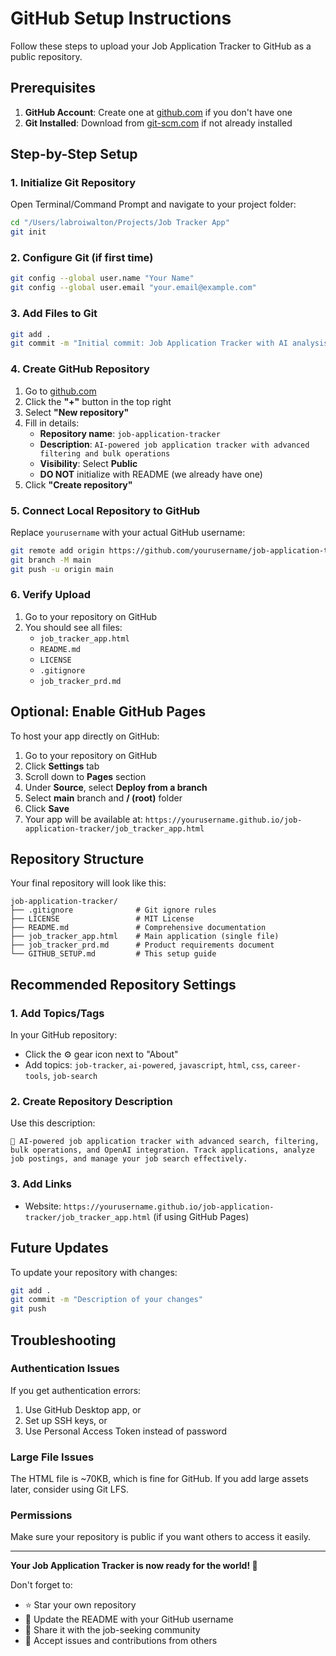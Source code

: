 # GitHub Setup Instructions

Follow these steps to upload your Job Application Tracker to GitHub as a public repository.

## Prerequisites

1. **GitHub Account**: Create one at [github.com](https://github.com) if you don't have one
2. **Git Installed**: Download from [git-scm.com](https://git-scm.com/) if not already installed

## Step-by-Step Setup

### 1. Initialize Git Repository

Open Terminal/Command Prompt and navigate to your project folder:

```bash
cd "/Users/labroiwalton/Projects/Job Tracker App"
git init
```

### 2. Configure Git (if first time)

```bash
git config --global user.name "Your Name"
git config --global user.email "your.email@example.com"
```

### 3. Add Files to Git

```bash
git add .
git commit -m "Initial commit: Job Application Tracker with AI analysis, bulk operations, and search/filter features"
```

### 4. Create GitHub Repository

1. Go to [github.com](https://github.com)
2. Click the **"+"** button in the top right
3. Select **"New repository"**
4. Fill in details:
   - **Repository name**: `job-application-tracker`
   - **Description**: `AI-powered job application tracker with advanced filtering and bulk operations`
   - **Visibility**: Select **Public**
   - **DO NOT** initialize with README (we already have one)
5. Click **"Create repository"**

### 5. Connect Local Repository to GitHub

Replace `yourusername` with your actual GitHub username:

```bash
git remote add origin https://github.com/yourusername/job-application-tracker.git
git branch -M main
git push -u origin main
```

### 6. Verify Upload

1. Go to your repository on GitHub
2. You should see all files:
   - `job_tracker_app.html`
   - `README.md`
   - `LICENSE`
   - `.gitignore`
   - `job_tracker_prd.md`

## Optional: Enable GitHub Pages

To host your app directly on GitHub:

1. Go to your repository on GitHub
2. Click **Settings** tab
3. Scroll down to **Pages** section
4. Under **Source**, select **Deploy from a branch**
5. Select **main** branch and **/ (root)** folder
6. Click **Save**
7. Your app will be available at: `https://yourusername.github.io/job-application-tracker/job_tracker_app.html`

## Repository Structure

Your final repository will look like this:

```
job-application-tracker/
├── .gitignore              # Git ignore rules
├── LICENSE                 # MIT License
├── README.md               # Comprehensive documentation
├── job_tracker_app.html    # Main application (single file)
├── job_tracker_prd.md      # Product requirements document
└── GITHUB_SETUP.md         # This setup guide
```

## Recommended Repository Settings

### 1. Add Topics/Tags
In your GitHub repository:
- Click the ⚙️ gear icon next to "About"
- Add topics: `job-tracker`, `ai-powered`, `javascript`, `html`, `css`, `career-tools`, `job-search`

### 2. Create Repository Description
Use this description:
```
🎯 AI-powered job application tracker with advanced search, filtering, bulk operations, and OpenAI integration. Track applications, analyze job postings, and manage your job search effectively.
```

### 3. Add Links
- Website: `https://yourusername.github.io/job-application-tracker/job_tracker_app.html` (if using GitHub Pages)

## Future Updates

To update your repository with changes:

```bash
git add .
git commit -m "Description of your changes"
git push
```

## Troubleshooting

### Authentication Issues
If you get authentication errors:
1. Use GitHub Desktop app, or
2. Set up SSH keys, or
3. Use Personal Access Token instead of password

### Large File Issues
The HTML file is ~70KB, which is fine for GitHub. If you add large assets later, consider using Git LFS.

### Permissions
Make sure your repository is public if you want others to access it easily.

---

**Your Job Application Tracker is now ready for the world! 🚀**

Don't forget to:
- ⭐ Star your own repository
- 📝 Update the README with your GitHub username
- 🔗 Share it with the job-seeking community
- 🐛 Accept issues and contributions from others